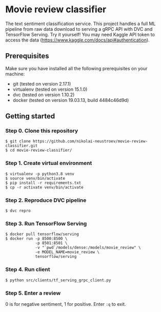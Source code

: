 # Movie review classifier
The text sentiment classification service.
This project handles a full ML pipeline from raw data download to serving a gRPC API with DVC and TensorFlow Serving.
Try it yourself!
You may need Kaggle API token to access the data (https://www.kaggle.com/docs/api#authentication).
## Prerequisites
Make sure you have installed all the following prerequisites on your machine:

- git (tested on version 2.17.1)
- virtualenv (tested on version 15.1.0)
- dvc (tested on version 1.10.2)
- docker (tested on version 19.03.13, build 4484c46d9d)

## Getting started
### Step 0. Clone this repository
```shell
$ git clone https://github.com/nikolai-neustroev/movie-review-classifier.git
$ cd movie-review-classifier/
```
### Step 1. Create virtual environment
```shell
$ virtualenv -p python3.8 venv
$ source venv/bin/activate
$ pip install -r requirements.txt
$ cp -r activate venv/bin/activate
```
### Step 2. Reproduce DVC pipeline
```shell
$ dvc repro
```
### Step 3. Run TensorFlow Serving
```shell
$ docker pull tensorflow/serving
$ docker run -p 8500:8500 \
             -p 8501:8501 \
             -v "`pwd`/models/dense:/models/movie_review" \
             -e MODEL_NAME=movie_review \
             tensorflow/serving
```
### Step 4. Run client
```shell
$ python src/clients/tf_serving_grpc_client.py
```
### Step 5. Enter a review 
0 is for negative sentiment, 1 for positive.
Enter `:q` to exit.
